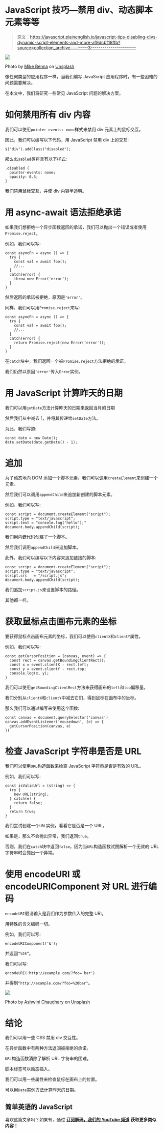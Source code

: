 # JavaScript 技巧—禁用 div、动态脚本元素等等

> 原文：<https://javascript.plainenglish.io/javascript-tips-disabling-divs-dynamic-script-elements-and-more-af9dcbf18ffb?source=collection_archive---------3----------------------->

![](img/af3f6ee5edbbdd7d38855edc70ac9f11.png)

Photo by [Mike Benna](https://unsplash.com/@mbenna?utm_source=medium&utm_medium=referral) on [Unsplash](https://unsplash.com?utm_source=medium&utm_medium=referral)

像任何类型的应用程序一样，当我们编写 JavaScript 应用程序时，有一些困难的问题需要解决。

在本文中，我们将研究一些常见 JavaScript 问题的解决方案。

# 如何禁用所有 div 内容

我们可以使用`pointer-events: none`样式来禁用 div 元素上的鼠标交互。

因此，我们可以编写以下代码，用 JavaScript 禁用 div 上的交互:

```
$("div").addClass("disabled");
```

那么`disabled`类将具有以下样式:

```
.disabled {
  pointer-events: none;
  opacity: 0.5;
}
```

我们禁用鼠标交互，并使 div 内容半透明。

# 用 async-await 语法拒绝承诺

如果我们想拒绝一个异步函数返回的承诺，我们可以抛出一个错误或者使用`Promise.reject`。

例如，我们可以写:

```
const asyncFn = async () => {
  try {
    const val = await foo();
    //...
  }
  catch(error) {
    throw new Error('error');
  }
}
```

然后返回的承诺被拒绝，原因是`'error'`。

同样，我们可以用`Promise.reject`来写:

```
const asyncFn = async () => {
  try {
    const val = await foo();
    //...
  }
  catch(error) {
    return Promise.reject(new Error('error'));
  }
}
```

在`catch`块中，我们返回一个被`Promise.reject`方法拒绝的承诺。

我们仍然以原因`'error'`传入`Error`实例。

# 用 JavaScript 计算昨天的日期

我们可以用`getDate`方法计算昨天的日期来返回当月的日期

然后我们从中减去 1，并将其传递给`setDate`方法。

为此，我们写道:

```
const date = new Date();
date.setDate(date.getDate() - 1);
```

# 追加

为了动态地向 DOM 添加一个脚本元素，我们可以调用`createElement`来创建一个元素。

然后我们可以调用`appendChild`来追加新创建的脚本元素。

例如，我们可以写:

```
const script = document.createElement("script");
script.type = "text/javascript"; 
script.text = "console.log('hello');"
document.body.appendChild(script);
```

我们用内嵌代码创建了一个脚本。

然后我们调用`appendChild`来追加脚本。

此外，我们可以编写以下内容来追加链接的脚本:

```
const script = document.createElement("script");
script.type = "text/javascript"; 
script.src   = "/script.js";
document.body.appendChild(script);
```

我们追加`script.js`来设置脚本的路径。

其他都一样。

# 获取鼠标点击画布元素的坐标

要获得鼠标点击画布元素的坐标，我们可以使用`clientX`和`clientY`属性。

例如，我们可以写:

```
const getCursorPosition = (canvas, event) => {
  const rect = canvas.getBoundingClientRect();
  const x = event.clientX - rect.left;
  const y = event.clientY - rect.top;
  console.log(x, y);
}
```

我们可以使用`getBoundingClientRect`方法来获得画布的`left`和`top`偏移量。

我们分别从`clientX`和`clientY`中减去它们，得到鼠标在画布中的坐标。

那么我们可以通过编写来使用这个函数:

```
const canvas = document.querySelector('canvas')
canvas.addEventListener('mousedown', (e) => {
  getCursorPosition(canvas, e)
})
```

# 检查 JavaScript 字符串是否是 URL

我们可以使用`URL`构造函数来检查 JavaScript 字符串是否是有效的 URL。

例如，我们可以写:

```
const isValidUrl = (string) => {
  try {
    new URL(string);
  } catch(e) {
    return false;  
  }
  return true;
}
```

我们尝试创建一个`URL`实例，看看它是否是一个 URL。

如果是，那么不会抛出异常，我们返回`true`。

否则，我们在`catch`块中返回`false`，因为当`URL`构造函数试图解析一个无效的 URL 字符串时会抛出一个异常。

# 使用 encodeURI 或 encodeURIComponent 对 URL 进行编码

`encodeURI`假设输入是我们作为参数传入的完整 URI。

用特殊的含义编码一切。

例如，我们可以写:

```
encodeURIComponent('&');
```

并返回`“%26”`。

我们可以写:

```
encodeURI('http://example.com/?foo= bar')
```

并得到`“http://example.com/?foo=%20bar"`。

![](img/d8e6d73ddd7b92cbdec8e470daaf2495.png)

Photo by [Ashwini Chaudhary](https://unsplash.com/@suicide_chewbacca?utm_source=medium&utm_medium=referral) on [Unsplash](https://unsplash.com?utm_source=medium&utm_medium=referral)

# 结论

我们可以用一些 CSS 禁用 div 交互性。

在异步函数中有两种方法返回被拒绝的承诺。

`URL`构造函数消除了解析 URL 字符串的困难。

脚本标签可以动态插入。

我们可以用一些属性来检查鼠标在画布上的位置。

可以用`Date`实例方法计算昨天的日期。

## **简单英语的 JavaScript**

喜欢这篇文章吗？如果有，通过 [**订阅解码，我们的 YouTube 频道**](https://www.youtube.com/channel/UCtipWUghju290NWcn8jhyAw) **获取更多类似内容！**